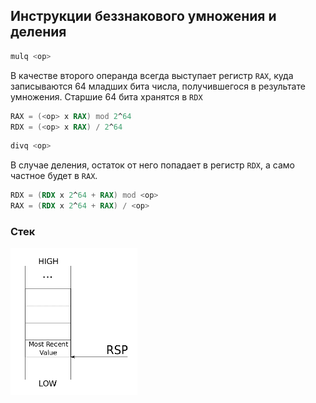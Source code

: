 ## Инструкции беззнакового умножения и деления

```asm
mulq <op>
```

В качестве второго операнда всегда выступает регистр `RAX`, куда записываются 64 младших бита числа, получившегося в результате умножения. Старшие 64 бита хранятся в `RDX`

```asm
RAX = (<op> x RAX) mod 2^64
RDX = (<op> x RAX) / 2^64
```

```asm
divq <op>
```

В случае деления, остаток от него попадает в регистр `RDX`, а само частное будет в `RAX`.

```asm
RDX = (RDX x 2^64 + RAX) mod <op>
RAX = (RDX x 2^64 + RAX) / <op>
```

### Стек

![](/attachments/Pasted%20image%2020241009010913.png)







